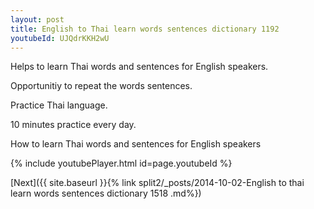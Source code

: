 ```yaml
---
layout: post
title: English to Thai learn words sentences dictionary 1192 
youtubeId: UJQdrKKH2wU
---
```

 
 
Helps to learn Thai words and sentences for English speakers.

Opportunitiy to repeat the words sentences. 

Practice Thai language. 
 
10 minutes practice every day. 
 
How to learn Thai words and sentences for English speakers 
 
{% include youtubePlayer.html id=page.youtubeId %}
 
 
[Next]({{ site.baseurl }}{% link  split2/_posts/2014-10-02-English to thai learn words sentences dictionary 1518 .md%})
 
